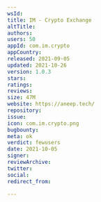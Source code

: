 ```yaml
---
wsId: 
title: IM - Crypto Exchange
altTitle: 
authors: 
users: 50
appId: com.im.crypto
appCountry: 
released: 2021-09-05
updated: 2021-10-26
version: 1.0.3
stars: 
ratings: 
reviews: 
size: 47M
website: https://aneep.tech/
repository: 
issue: 
icon: com.im.crypto.png
bugbounty: 
meta: ok
verdict: fewusers
date: 2021-10-05
signer: 
reviewArchive: 
twitter: 
social: 
redirect_from: 

---
```


